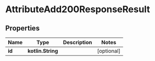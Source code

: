 
# AttributeAdd200ResponseResult

## Properties
| Name | Type | Description | Notes |
| ------------ | ------------- | ------------- | ------------- |
| **id** | **kotlin.String** |  |  [optional] |



